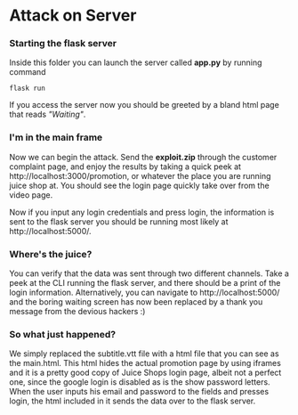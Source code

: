 # Attack on Server

### Starting the flask server

Inside this folder you can launch the server called **app.py** by running command

```
flask run
```

If you access the server now you should be greeted by a bland html page that reads *"Waiting"*.

### I'm in the main frame

Now we can begin the attack. Send the **exploit.zip** through the customer complaint page, and enjoy the results by taking a quick peek at http://localhost:3000/promotion, or whatever the place you are running juice shop at. You should see the login page quickly take over from the video page. 

Now if you input any login credentials and press login, the information is sent to the flask server you should be running most likely at http://localhost:5000/. 

### Where's the juice?

You can verify that the data was sent through two different channels. Take a peek at the CLI running the flask server, and there should be a print of the login information. Alternatively, you can navigate to http://localhost:5000/ and the boring waiting screen has now been replaced by a thank you message from the devious hackers :)

### So what just happened?

We simply replaced the subtitle.vtt file with a html file that you can see as the main.html. This html hides the actual promotion page by using iframes and it is a pretty good copy of Juice Shops login page, albeit not a perfect one, since the google login is disabled as is the show password letters. When the user inputs his email and password to the fields and presses login, the html included in it sends the data over to the flask server.